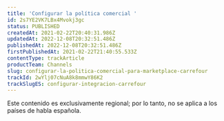 ```yaml
---
title: 'Configurar la política comercial '
id: 2s7YE2VK7LBx4Mvokj3gc
status: PUBLISHED
createdAt: 2021-02-22T20:40:31.986Z
updatedAt: 2022-12-08T20:32:51.486Z
publishedAt: 2022-12-08T20:32:51.486Z
firstPublishedAt: 2021-02-22T21:40:55.533Z
contentType: trackArticle
productTeam: Channels
slug: configurar-la-politica-comercial-para-marketplace-carrefour
trackId: 2wYlj07cNuA8k8mmwY86K2
trackSlugES: configurar-integracion-carrefour
---
```


<div class="alert alert-warning" role="alert">Este contenido es exclusivamente regional; por lo tanto, no se aplica a los países de habla española.</div>
